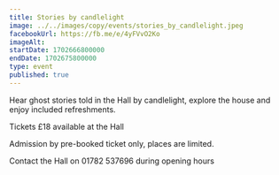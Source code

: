 ```yaml
---
title: Stories by candlelight
image: ../../images/copy/events/stories_by_candlelight.jpeg
facebookUrl: https://fb.me/e/4yFVvO2Ko
imageAlt: 
startDate: 1702666800000
endDate: 1702675800000
type: event
published: true
---
```

Hear ghost stories told in the Hall by candlelight, explore the house and enjoy included refreshments.

Tickets £18 available at the Hall

Admission by pre-booked ticket only, places are limited.

Contact the Hall on 01782 537696 during opening hours